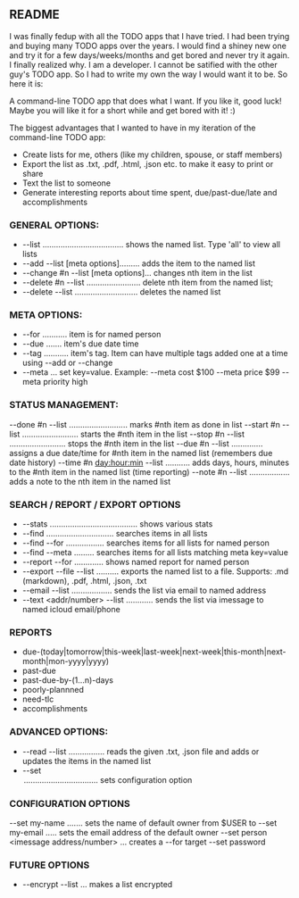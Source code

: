 ## README
I was finally fedup with all the TODO apps that I have tried. I had been trying and buying many TODO apps
over the years. I would find a shiney new one and try it for a few days/weeks/months and get bored and
never try it again. I finally realized why. I am a developer. I cannot be satified with the other
guy's TODO app. So I had to write my own the way I would want it to be.  So here it is:

A command-line TODO app that does what I want. If you like it, good luck! Maybe you will
like it for a short while and get bored with it! :)

The biggest advantages that I wanted to have in my iteration of the command-line TODO app:
* Create lists for me, others (like my children, spouse, or staff members)
* Export the list as .txt, .pdf, .html, .json etc. to make it easy to print or share
* Text the list to someone
* Generate interesting reports about time spent, due/past-due/late and accomplishments

### GENERAL OPTIONS:
* --list <name> .................................... shows the named list. Type 'all' to view all lists
* --add <item> --list <name> [meta options]......... adds the item to the named list
* --change #n <item> --list <name> [meta options]... changes nth item in the list
* --delete #n --list <name> ........................ delete nth item from the named list;
* --delete --list <name>............................ deletes the named list

### META OPTIONS:
* --for <name> ........... item is for named person
* --due <datetime> ....... item's due date time
* --tag <name> ........... item's tag. Item can have multiple tags added one at a time using --add or --change
* --meta <key> <value> ... set key=value. Example:   --meta cost $100  --meta price $99 --meta priority high

### STATUS MANAGEMENT:
--done #n --list <name>.......................... marks #nth item as done in list
--start #n --list <name>......................... starts the #nth item in the list 
--stop  #n --list <name>......................... stops the #nth item in the list
--due #n <date time> --list <name> .............. assigns a due date/time for #nth item in the named list (remembers due date history)
--time #n <day:hour:min> --list <name>........... adds days, hours, minutes to the #nth item in the named list (time reporting)
--note #n <text> --list <name> .................. adds a note to the nth item in the named list

### SEARCH / REPORT / EXPORT OPTIONS
* --stats ....................................... shows various stats
* --find <keyword> .............................. searches items in all lists
* --find <keyword> --for <name> ................. searches items for all lists for named person
* --find <keyword> --meta <key> <value> ......... searches items for all lists matching meta key=value
* --report <short-name> --for <name>............. shows named report for named person
* --export --file <name> --list <name> .......... exports the named list to a file. Supports: .md (markdown), .pdf, .html, .json, .txt
* --email <addr> --list <name> .................. sends the list via email to named address
* --text <addr/number> --list <name> ............ sends the list via imessage to named icloud email/phone

### REPORTS
* due-(today|tomorrow|this-week|last-week|next-week|this-month|next-month|mon-yyyy|yyyy) 
* past-due
* past-due-by-(1...n)-days
* poorly-plannned
* need-tlc
* accomplishments

### ADVANCED OPTIONS:
* --read <filename> --list <name> ................ reads the given .txt, .json file and adds or updates the items in the named list
* --set <option> ................................. sets configuration option

### CONFIGURATION OPTIONS
--set my-name <name> ....... sets the name of default owner from $USER to <name>
--set my-email <email> ..... sets the email address of the default owner
--set person <name> <email> <imessage address/number> ... creates a --for target
--set password 


### FUTURE OPTIONS
* --encrypt --list <name> ... makes a list encrypted 
